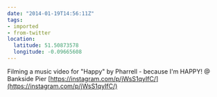 ```yaml
---
date: "2014-01-19T14:56:11Z"
tags:
- imported
- from-twitter
location:
  latitude: 51.50873578
  longitude: -0.09665608
---
```

Filming a music video for "Happy" by Pharrell - because I'm HAPPY\! @ Bankside Pier [https://instagram.com/p/jWsS1qyIfC/](https://instagram.com/p/jWsS1qyIfC/)
